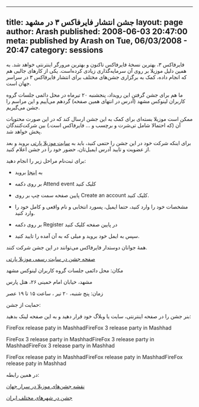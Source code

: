 ----------
title: جشن انتشار فایرفاکس ۳ در مشهد
layout: page
author: Arash
published: 2008-06-03 20:47:00
meta: published by Arash on Tue, 06/03/2008 - 20:47
category: sessions
----------


فایرفاکس ۳، بهترین نسخه‌ٔ فایرفاکس تاکنون و بهترین مرورگر اینترنتی خواهد شد. به همین دلیل موزیلا بر روی آن سرمایه‌گذاری زیادی کرده‌است. یکی از کارهای جالبی هم که انجام داده، کمک به برگزاری جشن‌های مختلف برای انتشار فایرفاکس ۳ در سراسر جهان است.

ما هم برای جشن گرفتن این رویداد، پنجشنبه ۲۰ تیرماه در محل دائمی جلسات گروه کاربران لینوکس مشهد (آدرس در انتهای همین صفحه) گردهم می‌آییم و این مراسم را جشن می‌گیریم.

ممکن است موزیلا بسته‌ای برای کمک به این جشن ارسال کند که در این صورت محتویات آن (که احتمالا شامل تی‌شرت و برچسب و ... فایرفاکس است.) بین شرکت‌کنندگان پخش خواهد شد.

برای اینکه شرکت خود در این جشن را حتمی کنید، باید به [سایت موزیلا پارتی](http://mozillaparty.com/en-US/events/view/197) بروید و بعد از عضویت و تایید آدرس ایمیل‌تان، حضور خود را در جشن اعلام کنید.

 

برای ثبت‌نام مراحل زیر را انجام دهید:

- به [اینجا](http://mozillaparty.com/en-US/events/view/197) بروید

- بر روی دکمه Attend event کلیک کنید

- پایین صفحه سمت چپ بر روی Create an account کلیک کنید.

- مشخصات خود را وارد کنید، حتما ایمیل، پسورد انتخابی و نام واقعی و کامل خود را وارد کنید.

- بر روی دکمه Register در پایین صفحه کلیک کنید

- سپس به ایمل خود بروید و میلی که به آن آمده را تایید کنید.

همهٔ جوانان دوستدار فایرفاکس می‌توانند در این جشن شرکت کنند.

 

 

[صفحه جشن در سایت رسمی موزیلا پارتی](http://mozillaparty.com/en-US/events/view/197)

مکان: محل دائمی جلسات گروه کاربران لینوکس مشهد

مشهد، خیابان امام خمینی ۲۶، هتل پارس

زمان: پنج شنبه، ۲۰ تیر ، ساعت ۱۵ تا ۱۹ عصر

 

حمایت از جشن:

بنر جشن را در صفحه اینترنتی، سایت یا وبلاگ خود قرار دهید و به این صفحه لینک بدهید:

FireFox release paty in MashhadFireFox 3 release party in Mashhad

FireFox 3 release party in MashhadFireFox 3 release party in MashhadFireFox 3 release party in Mashhad

FireFox release paty in MashhadFireFox release paty in MashhadFireFox release paty in Mashhad

 

 

در همین رابطه:

[نقشه جشن‌های موزیلا در سرار جهان](http://mozillaparty.com/en-US/events/map/)

[جشن در شهرهای مختلف ایران](http://blog.mozillafirefox.ir/2008/06/blog-post_05.html)

 